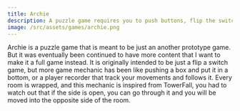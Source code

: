 ```yaml
---
title: Archie
description: A puzzle game requires you to push buttons, flip the switch, and find a way around on a reflective chamber to escape the facility.
image: /src/assets/games/archie.png
---
```


Archie is a puzzle game that is meant to be just an another prototype game. But it was eventually been continued to have
more content that I want to make it a full game instead. It is originally intended to be just a flip a switch game, but
more game mechanic has been like pushing a box and put it in a bottom, or a player recorder that track your movements and
follows it. Every room is wrapped, and this mechanic is inspired from TowerFall, you had to watch out that if the side is
open, you can go through it and you will be moved into the opposite side of the room.

